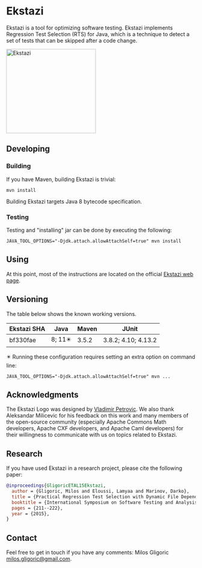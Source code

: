 Ekstazi
=======

Ekstazi is a tool for optimizing software testing. Ekstazi implements
Regression Test Selection (RTS) for Java, which is a technique to
detect a set of tests that can be skipped after a code change.

<img src="http://ekstazi.org/Ekstazi.png" alt="Ekstazi" width="238" height="224"> 

## Developing

### Building

If you have Maven, building Ekstazi is trivial:
```
mvn install
```

Building Ekstazi targets Java 8 bytecode specification.

### Testing

Testing and "installing" jar can be done by executing the following:

```
JAVA_TOOL_OPTIONS="-Djdk.attach.allowAttachSelf=true" mvn install
```

## Using

At this point, most of the instructions are located on the official
[Ekstazi web page](http://ekstazi.org).

## Versioning

The table below shows the known working versions.

| Ekstazi SHA | Java | Maven | JUnit |
| ----------- | ---- | ----- | ----- |
| bf330fae    | 8; 11:eight_pointed_black_star:    | 3.5.2 | 3.8.2; 4.10; 4.13.2 |

:eight_pointed_black_star: Running these configuration requires
setting an extra option on command line:
```
JAVA_TOOL_OPTIONS="-Djdk.attach.allowAttachSelf=true" mvn ...
```

## Acknowledgments

The Ekstazi Logo was designed by [Vladimir
Petrovic](https://rs.linkedin.com/in/vladimirpetrovicdesign).  We also
thank Aleksandar Milicevic for his feedback on this work and many
members of the open-source community (especially Apache Commons Math
developers, Apache CXF developers, and Apache Caml developers) for
their willingness to communicate with us on topics related to Ekstazi.

## Research

If you have used Ekstazi in a research project, please cite the
following paper:

```bibtex
@inproceedings{GligoricETAL15Ekstazi,
  author = {Gligoric, Milos and Eloussi, Lamyaa and Marinov, Darko},
  title = {Practical Regression Test Selection with Dynamic File Dependencies},
  booktitle = {International Symposium on Software Testing and Analysis},
  pages = {211--222},
  year = {2015},
}
```

## Contact

Feel free to get in touch if you have any comments: Milos Gligoric
<milos.gligoric@gmail.com>.
